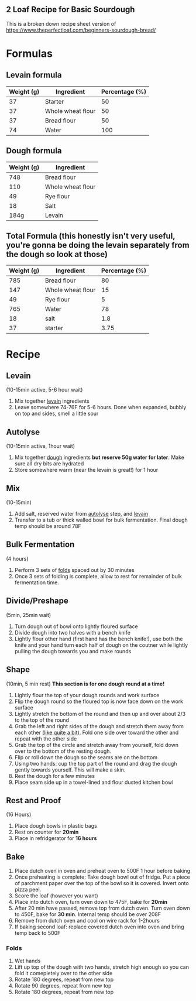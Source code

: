 2 Loaf Recipe for Basic Sourdough
----

This is a broken down recipe sheet version of https://www.theperfectloaf.com/beginners-sourdough-bread/

# Formulas

## Levain formula
|Weight (g)|Ingredient|Percentage (%)|
|--|--|--|
|37|Starter|50|
|37|Whole wheat flour|50|
|37|Bread flour|50|
|74|Water|100|

## Dough formula
|Weight (g)|Ingredient|
|--|--|
|748|Bread flour|
|110|Whole wheat flour|
|49|Rye flour|
|18|Salt|
|184g|Levain|

## Total Formula (this honestly isn't very useful, you're gonna be doing the levain separately from the dough so look at those)
|Weight (g)|Ingredient|Percentage (%)|
|--|--|--|
|785|Bread flour|80|
|147|Whole wheat flour|15|
|49|Rye flour|5|
|765|Water|78|
|18|salt|1.8|
|37|starter|3.75|

# Recipe
## Levain 
(10-15min active, 5-6 hour wait)
1. Mix together [levain](#levain-formula) ingredients
2. Leave somewhere 74-76F for 5-6 hours. Done when expanded, bubbly on top and sides, smell a little sour


## Autolyse 
(10-15min active, 1hour wait)
1. Mix together [dough](#dough-formula) ingredients **but reserve 50g water for later**. Make sure all dry bits are hydrated
2. Store somewhere warm (near the levain is great!) for 1 hour

## Mix 
(10-15min)
1. Add salt, reserved water from [autolyse](#autolyse) step, and [levain](#levain)
2. Transfer to a tub or thick walled bowl for bulk fermentation. Final dough temp should be around 78F

## Bulk Fermentation
(4 hours)
1. Perform 3 sets of [folds](#folds) spaced out by 30 minutes
2. Once 3 sets of folding is complete, allow to rest for remainder of bulk fermentation time.

## Divide/Preshape
(5min, 25min wait)
1. Turn dough out of bowl onto lightly floured surface
2. Divide dough into two halves with a bench knife
3. Lightly flour other hand (first hand has the bench knife!), use both the knife and your hand turn each half of dough on the coutner while lightly pulling the dough towards you and make rounds

## Shape
(10min, 5 min rest)
**This section is for one dough round at a time!**
1. Lightly flour the top of your dough rounds and work surface
2. Flip the dough round so the floured top is now face down on the work surface
3. Lightly stretch the bottom of the round and then up and over about 2/3 to the top of the round
4. Grab the left and right sides of the dough and stretch them away from each other [(like quite a bit)](https://149349705.v2.pressablecdn.com/wp-content/uploads/2016/03/theperfectloaf-beginners-sourdough-bread-15-1.jpg). Fold one side over toward the other and repeat with the other side
5. Grab the top of the circle and stretch away from yourself, fold down over to the bottom of the resting dough.
6. Flip or roll down the dough so the seams are on the bottom
7. Using two hands: cup the top part of the round and drag the dough gently towards yourself. This will make a skin.
8. Rest the dough for a few minutes
9. Place seam side up in a towel-lined and flour dusted kitchen bowl

## Rest and Proof
(16 Hours)
1. Place dough bowls in plastic bags
2. Rest on counter for **20min**
3. Place in refridgerator for **16 hours**


## Bake
1. Place dutch oven in oven and preheat oven to 500F 1 hour before baking
2. Once preheating is complete: Take dough bowl out of fridge. Put a piece of parchment paper over the top of the bowl so it is covered. Invert onto pizza peel.
3. Score the loaf (however you want)
4. Place into dutch oven, turn oven down to 475F, bake for **20min**
5. After 20 min have passed, remove top from dutch oven. Turn oven down to 450F, bake for **30 min**. Internal temp should be over 208F
6. Remove from dutch oven and cool on wire rack for 1-2hours
7. If baking second loaf: replace covered dutch oven into oven and bring temp back to 500F

### Folds
1. Wet hands
2. Lift up top of the dough with two hands, stretch high enough so you can fold it comepletely over to the other side
3. Rotate 180 degrees, repeat from new top
4. Rotate 90 degrees, repeat from new top
5. Rotate 180 degrees, repeat from new top
